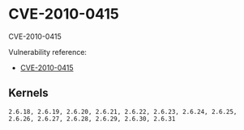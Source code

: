 # CVE-2010-0415

CVE-2010-0415

Vulnerability reference:
 * [CVE-2010-0415](https://cve.mitre.org/cgi-bin/cvename.cgi?name=2010-0415)  

## Kernels
```
2.6.18, 2.6.19, 2.6.20, 2.6.21, 2.6.22, 2.6.23, 2.6.24, 2.6.25, 2.6.26, 2.6.27, 2.6.28, 2.6.29, 2.6.30, 2.6.31
```   




